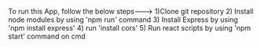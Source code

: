 To run this App, follow the below steps--->
1)Clone git repository
2) Install node modules by using 'npm run' command
3) Install Express by using 'npm install express'
4) run 'install cors'
5) Run react scripts by using 'npm start' command on cmd
